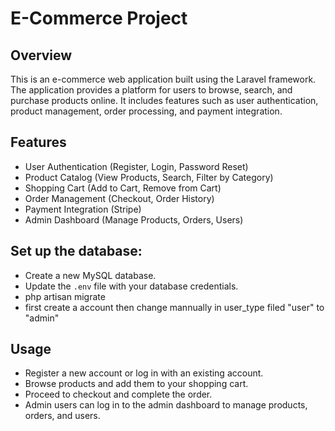 # E-Commerce Project

## Overview

This is an e-commerce web application built using the Laravel framework. The application provides a platform for users to browse, search, and purchase products online. It includes features such as user authentication, product management, order processing, and payment integration.

## Features

- User Authentication (Register, Login, Password Reset)
- Product Catalog (View Products, Search, Filter by Category)
- Shopping Cart (Add to Cart, Remove from Cart)
- Order Management (Checkout, Order History)
- Payment Integration (Stripe)
- Admin Dashboard (Manage Products, Orders, Users)

## Set up the database:

- Create a new MySQL database.
- Update the `.env` file with your database credentials.
- php artisan migrate
- first create a account then change mannually in user_type filed "user" to "admin"

## Usage

- Register a new account or log in with an existing account.
- Browse products and add them to your shopping cart.
- Proceed to checkout and complete the order.
- Admin users can log in to the admin dashboard to manage products, orders, and users.
